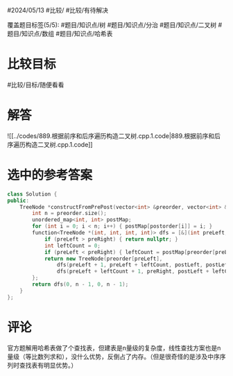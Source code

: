 #2024/05/13 #比较/ #比较/有待解决 

覆盖题目标签(5/5): #题目/知识点/树 #题目/知识点/分治 #题目/知识点/二叉树 #题目/知识点/数组 #题目/知识点/哈希表

# 比较目标

#比较/目标/随便看看

# 解答

![[../codes/889.根据前序和后序遍历构造二叉树.cpp.1.code|889.根据前序和后序遍历构造二叉树.cpp.1.code]]

# 选中的参考答案

```cpp
class Solution {
public:
    TreeNode *constructFromPrePost(vector<int> &preorder, vector<int> &postorder) {
        int n = preorder.size();
        unordered_map<int, int> postMap;
        for (int i = 0; i < n; i++) { postMap[postorder[i]] = i; }
        function<TreeNode *(int, int, int, int)> dfs = [&](int preLeft, int preRight, int postLeft, int postRight) -> TreeNode * {
            if (preLeft > preRight) { return nullptr; }
            int leftCount = 0;
            if (preLeft < preRight) { leftCount = postMap[preorder[preLeft + 1]] - postLeft + 1; }
            return new TreeNode(preorder[preLeft],
                dfs(preLeft + 1, preLeft + leftCount, postLeft, postLeft + leftCount - 1),
                dfs(preLeft + leftCount + 1, preRight, postLeft + leftCount, postRight - 1));
        };
        return dfs(0, n - 1, 0, n - 1);
    }
};
```

# 评论

官方题解用哈希表做了个查找表，但建表是n量级的复杂度，线性查找方案也是n量级（等比数列求和），没什么优势，反倒占了内存。（但是很奇怪的是涉及中序序列时查找表有明显优势。）